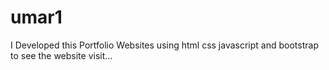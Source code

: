 # umar1
I Developed this Portfolio Websites using html css javascript and bootstrap to see the website visit...

